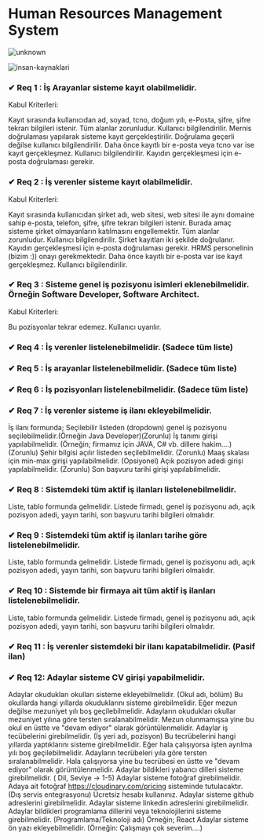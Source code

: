 
# Human Resources Management System 
 


   ![unknown](https://user-images.githubusercontent.com/72815766/121091766-32e85780-c7f3-11eb-92f8-d6f2f81941df.png)


   ![insan-kaynaklari](https://user-images.githubusercontent.com/72815766/121092631-8a3af780-c7f4-11eb-9e4d-64c479747a20.jpg)


### ✔ Req 1 : İş Arayanlar sisteme kayıt olabilmelidir.

Kabul Kriterleri:

Kayıt sırasında kullanıcıdan ad, soyad, tcno, doğum yılı, e-Posta, şifre, şifre tekrarı bilgileri istenir.
Tüm alanlar zorunludur. Kullanıcı bilgilendirilir.
Mernis doğrulaması yapılarak sisteme kayıt gerçekleştirilir.
Doğrulama geçerli değilse kullanıcı bilgilendirilir.
Daha önce kayıtlı bir e-posta veya tcno var ise kayıt gerçekleşmez. Kullanıcı bilgilendirilir.
Kayıdın gerçekleşmesi için e-posta doğrulaması gerekir.

### ✔ Req 2 : İş verenler sisteme kayıt olabilmelidir.

Kabul Kriterleri:

Kayıt sırasında kullanıcıdan şirket adı, web sitesi, web sitesi ile aynı domaine sahip e-posta, telefon, şifre, şifre tekrarı bilgileri istenir. Burada amaç sisteme şirket olmayanların katılmasını engellemektir.
Tüm alanlar zorunludur. Kullanıcı bilgilendirilir.
Şirket kayıtları iki şekilde doğrulanır. Kayıdın gerçekleşmesi için e-posta doğrulaması gerekir. HRMS personelinin (bizim :)) onayı gerekmektedir.
Daha önce kayıtlı bir e-posta var ise kayıt gerçekleşmez. Kullanıcı bilgilendirilir.

### ✔ Req 3 : Sisteme genel iş pozisyonu isimleri eklenebilmelidir. Örneğin Software Developer, Software Architect.

Kabul Kriterleri:

Bu pozisyonlar tekrar edemez. Kullanıcı uyarılır.

### ✔ Req 4 : İş verenler listelenebilmelidir. (Sadece tüm liste)

### ✔ Req 5 : İş arayanlar listelenebilmelidir. (Sadece tüm liste)

### ✔ Req 6 : İş pozisyonları listelenebilmelidir. (Sadece tüm liste)

### ✔ Req 7 : İş verenler sisteme iş ilanı ekleyebilmelidir.

İş ilanı formunda;
Seçilebilir listeden (dropdown) genel iş pozisyonu seçilebilmelidir.(Örneğin Java Developer)(Zorunlu)
İş tanımı girişi yapılabilmelidir. (Örneğin; firmamız için JAVA, C# vb. dillere hakim....)(Zorunlu)
Şehir bilgisi açılır listeden seçilebilmelidir. (Zorunlu)
Maaş skalası için min-max girişi yapılabilmelidir. (Opsiyonel)
Açık pozisyon adedi girişi yapılabilmelidir. (Zorunlu)
Son başvuru tarihi girişi yapılabilmelidir.

### ✔ Req 8 : Sistemdeki tüm aktif iş ilanları listelenebilmelidir.

Liste, tablo formunda gelmelidir.
Listede firmadı, genel iş pozisyonu adı, açık pozisyon adedi, yayın tarihi, son başvuru tarihi bilgileri olmalıdır.

### ✔ Req 9 : Sistemdeki tüm aktif iş ilanları tarihe göre listelenebilmelidir.

Liste, tablo formunda gelmelidir.
Listede firmadı, genel iş pozisyonu adı, açık pozisyon adedi, yayın tarihi, son başvuru tarihi bilgileri olmalıdır.

### ✔ Req 10 : Sistemde bir firmaya ait tüm aktif iş ilanları listelenebilmelidir.

Liste, tablo formunda gelmelidir.
Listede firmadı, genel iş pozisyonu adı, açık pozisyon adedi, yayın tarihi, son başvuru tarihi bilgileri olmalıdır.

### ✔ Req 11 : İş verenler sistemdeki bir ilanı kapatabilmelidir. (Pasif ilan)

### ✔ Req 12: Adaylar sisteme CV girişi yapabilmelidir.

Adaylar okudukları okulları sisteme ekleyebilmelidir. (Okul adı, bölüm)
Bu okullarda hangi yıllarda okuduklarını sisteme girebilmelidir.
Eğer mezun değilse mezuniyet yılı boş geçilebilmelidir.
Adayların okudukları okullar mezuniyet yılına göre tersten sıralanabilmelidir. Mezun olunmamışsa yine bu okul en üstte ve "devam ediyor" olarak görüntülenmelidir.
Adaylar iş tecübelerini girebilmelidir. (İş yeri adı, pozisyon)
Bu tecrübelerini hangi yıllarda yaptıklarını sisteme girebilmelidir.
Eğer hala çalışıyorsa işten ayrılma yılı boş geçilebilmelidir.
Adayların tecrübeleri yıla göre tersten sıralanabilmelidir. Hala çalışıyorsa yine bu tecrübesi en üstte ve "devam ediyor" olarak görüntülenmelidir.
Adaylar bildikleri yabancı dilleri sisteme girebilmelidir. ( Dil, Seviye -> 1-5)
Adaylar sisteme fotoğraf girebilmelidir. Adaya ait fotoğraf https://cloudinary.com/pricing sisteminde tutulacaktır. (Dış servis entegrasyonu) Ücretsiz hesabı kullanınız.
Adaylar sisteme github adreslerini girebilmelidir.
Adaylar sisteme linkedin adreslerini girebilmelidir.
Adaylar bildikleri programlama dillerini veya teknolojilerini sisteme girebilmelidir. (Programlama/Teknoloji adı) Örneğin; React
Adaylar sisteme ön yazı ekleyebilmelidir. (Örneğin: Çalışmayı çok severim....)
